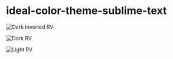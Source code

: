 # ideal-color-theme-sublime-text

![Dark Inverted RV](https://raw.githubusercontent.com/ri-valerio/ideal-color-theme-sublime-text/master/DI-RV.png)

![Dark RV](https://raw.githubusercontent.com/ri-valerio/ideal-color-theme-sublime-text/master/D-RV.png)

![Light RV](https://raw.githubusercontent.com/ri-valerio/ideal-color-theme-sublime-text/master/L-RV.png)
